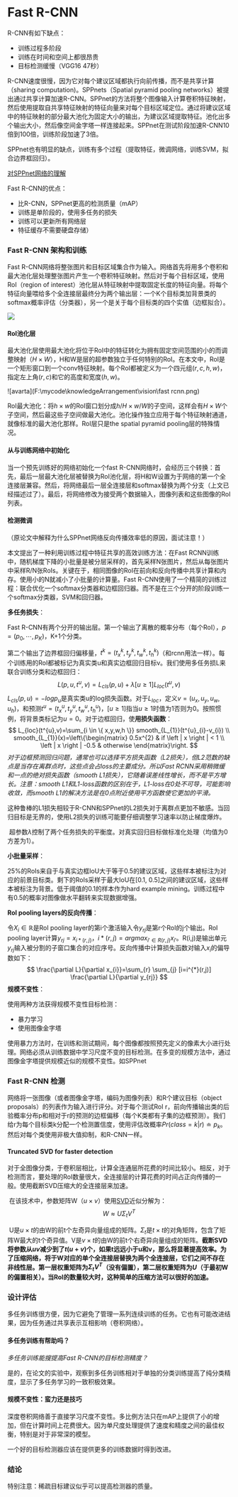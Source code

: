 # Fast R-CNN

R-CNN有如下缺点：

+ 训练过程多阶段
+ 训练在时间和空间上都很昂贵
+ 目标检测缓慢（VGG16 47秒）

R-CNN速度很慢，因为它对每个建议区域都执行向前传播，而不是共享计算（sharing computation)。SPPnets（Spatial pyramid pooling networks）被提出通过共享计算加速R-CNN。SPPnet的方法将整个图像输入计算卷积特征映射，然后使用提取自共享特征映射的特征向量来对每个目标区域定位。通过将建议区域中的特征映射的部分最大池化为固定大小的输出，为建议区域提取特征。池化出多个输出大小，然后像空间金字塔一样连接起来。SPPnet在测试阶段加速R-CNN10倍到100倍，训练阶段加速了3倍。

SPPnet也有明显的缺点，训练有多个过程（提取特征，微调网络，训练SVM，拟合边界框回归）。

[对SPPnet网络的理解](<https://www.cnblogs.com/gongxijun/p/7172134.html>)

Fast R-CNN的优点：

- 比R-CNN，SPPnet更高的检测质量（mAP）
- 训练是单阶段的，使用多任务的损失
- 训练可以更新所有网络层
- 特征缓存不需要硬盘存储）

### Fast R-CNN 架构和训练

Fast R-CNN网络将整张图片和目标区域集合作为输入。网络首先将用多个卷积和最大池化层处理整张图片产生一个卷积特征映射。然后对于每个目标区域，使用RoI（region of interest）池化层从特征映射中提取固定长度的特征向量。将每个特征向量喂给多个全连接层最终分为两个输出层：一个K个目标类加背景类的softmax概率评估（分类器），另一个是关于每个目标类的四个实值（边框拟合）。

![](F:\mycode\knowledgeArrangement\vision\frcnn.jpg)

#### RoI池化层

最大池化层使用最大池化将位于RoI中的特征转化为拥有固定空间范围的小的而调整映射（$H \times W$），H和W是层的超参数独立于任何特别的RoI。在本文中，RoI是一个矩形窗口到一个conv特征映射。每个RoI都被定义为一个四元组($r,c,h,w$)，指定左上角($r, c$)和它的高度和宽度($h, w$)。

![avarta](F:\mycode\knowledgeArrangement\vision\fast rcnn.png)

RoI最大池化：将$h \times w$的RoI窗口划分成$h/H \times w/W$的子空间，这样会有$H \times W$个子空间，然后最这些子空间做最大池化。池化操作独立应用于每个特征映射通道，就像标准的最大池化那样。RoI层只是the spatial pyramid pooling层的特殊情况。

#### 从与训练网络中初始化

当一个预先训练好的网络初始化一个fast R-CNN网络时，会经历三个转换：首先，最后一层最大池化层被替换为RoI池化层，将H和W设置为于网络的第一个全连接层兼容。然后，将网络最后一层全连接层和softmax替换为两个分支（上文已经描述过了）。最后，将网络修改为接受两个数据输入，图像列表和这些图像的RoI列表。

#### 检测微调

（原论文中解释为什么SPPnet网络反向传播效率低的原因，面试注意！）

本文提出了一种利用训练过程中特征共享的高效训练方法：在Fast RCNN训练中，随机梯度下降的小批量是被分层采样的，首先采样N张图片，然后从每张图片中采样R/N张RoIs。关键在于，相同图像的RoI在前向和反向传播中共享计算和内存。使用小的N就减小了小批量的计算量。Fast R-CNN使用了一个精简的训练过程：联合优化一个softmax分类器和边框回归器。而不是在三个分开的阶段训练一个softmax分类器，SVM和回归器。

**多任务损失**：

Fast R-CNN有两个分开的输出层。第一个输出了离散的概率分布（每个RoI），$p=(p_{0}, \cdots, p_{K})$，K+1个分类。

第二个输出了边界框回归偏移量，$t^{k}=(t^{k}_{x}, t^{k}_{y}, t^{k}_{w}, t^{k}_{h})$（和rcnn用法一样）。每个训练用的RoI都被标记为真实类u和真实边框回归目标v。我们使用多任务损L来联合训练分类和边框回归：
$$
L(p,u,t^{u},v)=L_{cls}(p, u)+\lambda [u \geq 1]L_{loc}(t^{u},v)
$$
$L_{cls}(p,u)=-log p_{u}$是真实类u的log损失函数。对于$L_{loc}$，定义$v=(u_{x}, u_{y}, u_{w}, u_{h})$，和预测$t^{u}=(t^{u}_{x},t^{u}_{y},t^{u}_{w},t^{u}_{h})$，$[u \geq 1]$指当$u \geq 1$时值为1否则为0。按照惯例，将背景类标记为$u=0$。对于边框回归，使**用损失函数**：
$$
L_{loc}(t^{u},v)=\sum_{i \in \{ x,y,w,h \}} smooth_{L_{1}}(t^{u}_{i}-v_{i}) \\
smooth_{L_{1}}(x)=\left\{\begin{matrix}
0.5x^{2} & if \left | x \right | < 1 \\ 
\left | x \right | -0.5 & otherwise 
\end{matrix}\right.
$$
*对于边框预测回归问题，通常也可以选择平方损失函数（L2损失），但L2范数的缺点是当存在离群点时，这些点会占loss的主要成分。所以Fast RCNN采用稍微缓和一点的绝对损失函数（smooth L1损失），它随着误差线性增长，而不是平方增长。注意：smooth L1和L1-loss函数的区别在于，L1-loss在0处不可导，可能影响收敛，而smooth L1的解决方法是在0点附近使用平方函数使它更加的平滑。*

​	这种鲁棒的L1损失相较于R-CNN和SPPnet的L2损失对于离群点更加不敏感。当回归目标是无界的，使用L2损失的训练可能要仔细调整学习速率以防止梯度爆炸。

​	超参数$\lambda$控制了两个任务损失的平衡度。对真实回归目标做标准化处理（均值为0方差为1）。

**小批量采样**：

​	25%的RoIs来自于与真实边框IoU大于等于0.5的建议区域，这些样本被标注为对应的前景目标类。剩下的RoIs采样于最大IoU在[0.1, 0.5]之间的建议区域，这些样本被标注为背景。低于阈值的0.1的样本作为hard example mining。训练过程中有0.5的概率对图像做水平翻转来实现数据增强。

**RoI pooling layers的反向传播**：

令$X_{i} \in \mathbb{R}$是RoI pooling layer的第i个激活输入令$y_{rj}$是第r个RoI的j个输出。RoI pooling layer计算$y_{rj}=x_{i*(r,j)}$，$i*(r,j)=argmax_{i' \in R(r,j)}x_{i'}$。R(i,j)是输出单元$y_{rj}$输入被分割的子窗口集合的对应序号。反向传播中计算损失函数对输入$x_{i}$的偏导数如下：
$$
\frac{\partial L}{\partial x_{i}}=\sum_{r} \sum_{j} [i=i^{*}(r,j)] \frac{\partial L}{\partial y_{rj}}
$$
**规模不变性**：

使用两种方法获得规模不变性目标检测：

+ 暴力学习
+ 使用图像金字塔

使用暴力方法时，在训练和测试期间，每个图像都按照预先定义的像素大小进行处理。网络必须从训练数据中学习尺度不变的目标检测。在多变的规模方法中，通过图像金字塔提供规模近似的规模不变性。如SPPnet

### Fast R-CNN 检测

网络将一张图像（或者图像金字塔，编码为图像列表）和R个建议目标（object proposals）的列表作为输入进行评分。对于每个测试RoI r，前向传播输出类的后验概率分布p和相对于r的预测的边框偏移（每个K类都有子集的边框预测）。我们给r为每个目标类k分配一个检测置信度，使用评估改概率$Pr(class=k|r) \doteq p_{k}$。然后对每个类使用非极大值抑制，和R-CNN一样。

#### Truncated SVD for faster detection

​	对于全图像分类，于卷积层相比，计算全连通层所花费的时间比较小。相反，对于检测而言，要处理的RoI数量很大，全连接层的计算花费的时间占正向传播的一般。使用截断SVD压缩大的全连接层来加速。

​	在该技术中，参数矩阵W（$u \times v$）使用[SVD](F:\mycode\knowledgeArrangement\machineLearning\svd.md)近似分解为：
$$
W \approx U \Sigma_{t}V^{T}
$$

​	U是$u \times t$的由W的前t个左奇异向量组成的矩阵。$\Sigma _{t}$是$t \times t$的对角矩阵，包含了矩阵W最大的t个奇异值。V是$v \times t$的由W的前t个右奇异向量组成的矩阵。**截断SVD将参数从$uv$减少到了$t(u+v)$个，如果t远远小于u和v，那么将显著提高效率。为了压缩网络，将于W对应的单个全连接层替换为两个全连接层，它们之间不存在非线性层。第一层权重矩阵为$\Sigma_{t}V^{T}$（没有偏置），第二层权重矩阵为$U$（于最初W的偏置相关）。当RoI的数量较大时，这种简单的压缩方法可以很好的加速。**

### 设计评估

多任务训练很方便，因为它避免了管理一系列连续训练的任务。它也有可能改进结果，因为任务通过共享表示互相影响（卷积网络）。

#### 多任务训练有帮助吗？

*多任务训练能搜提高Fast R-CNN的目标检测精度？*

是的，在论文的实验中，观察到多任务训练相对于单独的分类训练提高了纯分类精度，显示了多任务学习的一致积极效果。

#### 规模不变性：蛮力还是技巧

深度卷积网络善于直接学习尺度不变性。多比例方法只在mAP上提供了小的增加，但在计算时间上花费很大。因为单尺度处理提供了速度和精度之间的最佳权衡，特别是对于非常深的模型。

一个好的目标检测器应该在提供更多的训练数据时得到改进。

### 结论

特别注意：稀疏目标建议似乎可以提高检测器的质量。

